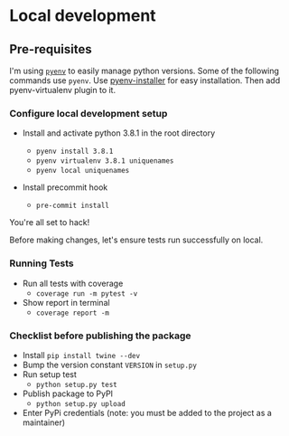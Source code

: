 # Local development

## Pre-requisites

I'm using [`pyenv`](https://github.com/pyenv/pyenv-virtualenv) to easily manage python versions. Some of the following commands use `pyenv`.
Use [pyenv-installer](https://github.com/pyenv/pyenv-installer) for easy installation. Then add pyenv-virtualenv plugin to it.

### Configure local development setup

 - Install and activate python 3.8.1 in the root directory
    - `pyenv install 3.8.1`
    - `pyenv virtualenv 3.8.1 uniquenames`
    - `pyenv local uniquenames`

 - Install precommit hook
    - `pre-commit install`

You're all set to hack!

Before making changes, let's ensure tests run successfully on local.

### Running Tests

 - Run all tests with coverage
    - `coverage run -m pytest -v`
 - Show report in terminal
    - `coverage report -m`


### Checklist before publishing the package

 - Install `pip install twine --dev`
 - Bump the version constant `VERSION` in `setup.py`
 - Run setup test
    - `python setup.py test`
 - Publish package to PyPI
    - `python setup.py upload`
 - Enter PyPi credentials (note: you must be added to the project as a maintainer)
